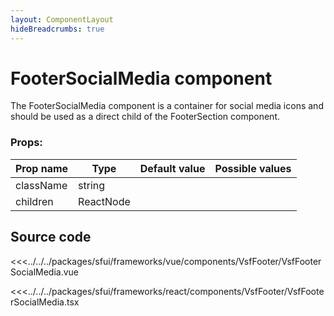 ```yaml
---
layout: ComponentLayout
hideBreadcrumbs: true
---
```

# FooterSocialMedia component

The FooterSocialMedia component is a container for social media icons and should be used as a direct child of the FooterSection component.

<!-- react -->
###  Props:
| Prop name | Type      | Default value | Possible values   |
|-----------|-----------| ------------- |-------------------|
| className | string    |             |                   |                                        |
| children  | ReactNode |             |                   |                                        |
<!-- end react -->

## Source code
<!-- vue -->
<<<../../../packages/sfui/frameworks/vue/components/VsfFooter/VsfFooterSocialMedia.vue
<!-- end vue -->
<!-- react -->
<<<../../../packages/sfui/frameworks/react/components/VsfFooter/VsfFooterSocialMedia.tsx
<!-- end react -->

